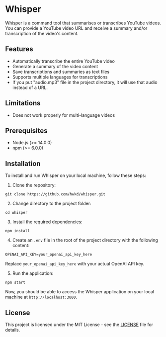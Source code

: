 # Whisper

Whisper is a command tool that summarises or transcribes YouTube videos. You can provide a YouTube video URL and receive a summary and/or transcription of the video's content.

## Features

- Automatically transcribe the entire YouTube video
- Generate a summary of the video content
- Save transcriptions and summaries as text files
- Supports multiple languages for transcriptions
- If you put "audio.mp3" file in the project directory, it will use that audio instead of a URL.

## Limitations

- Does not work properly for multi-language videos

## Prerequisites

- Node.js (>= 14.0.0)
- npm (>= 6.0.0)

## Installation

To install and run Whisper on your local machine, follow these steps:

1. Clone the repository:

```
git clone https://github.com/hwkd/whisper.git
```

2. Change directory to the project folder:

```
cd whisper
```

3. Install the required dependencies:

```
npm install
```

4. Create an `.env` file in the root of the project directory with the following content:

```
OPENAI_API_KEY=your_openai_api_key_here
```

Replace `your_openai_api_key_here` with your actual OpenAI API key.

5. Run the application:

```
npm start
```

Now, you should be able to access the Whisper application on your local machine at `http://localhost:3000`.

## License

This project is licensed under the MIT License - see the [LICENSE](LICENSE) file for details.
